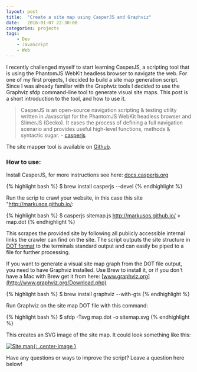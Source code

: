 ```yaml
---
layout: post
title:  "Create a site map using CasperJS and Graphviz"
date:   2016-01-07 22:30:00
categories: projects
tags:
    - Dev
    - JavaScript
    - Web
---
```


I recently challenged myself to start learning CasperJS, a scripting tool that is using the PhantomJS WebKit headless browser to navigate the web. For one of my first projects, I decided to build a site map generation script. Since I was already familiar with the Graphviz tools I decided to use the Graphviz sfdp command-line tool to generate visual site maps. This post is a short introduction to the tool, and how to use it.

> CasperJS is an open-source navigation scripting & testing utility written in Javascript for the PhantomJS WebKit headless browser and SlimerJS (Gecko). It eases the process of defining a full navigation scenario and provides useful high-level functions, methods & syntactic sugar. - [casperjs](https://github.com/casperjs/casperjs)

The site mapper tool is available on [Github](https://github.com/markusos/site-mapper).

### How to use:

Install CasperJS, for more instructions see here: [docs.casperjs.org](https://github.com/casperjs/casperjs)

{% highlight bash %}
$ brew install casperjs --devel
{% endhighlight %}

Run the scrip to crawl your website, in this case this site "http://markusos.github.io/:

{% highlight bash %}
$ casperjs sitemap.js http://markusos.github.io/ > map.dot
{% endhighlight %}

This scrapes the provided site by following all publicly accessible internal links the crawler can find on the site. The script outputs the site structure in [DOT format](https://en.wikipedia.org/wiki/DOT_(graph_description_language)) to the terminals standard output and can easily be piped to a file for further processing.

If you want to generate a visual site map graph from the DOT file output, you need to have Graphviz installed. Use Brew to install it, or if you don't have a Mac with Brew get it from here: [www.graphviz.org](http://www.graphviz.org/Download.php)

{% highlight bash %}
$ brew install graphviz --with-gts
{% endhighlight %}

Run Graphviz on the site map DOT file with this command:

{% highlight bash %}
$ sfdp -Tsvg map.dot -o sitemap.svg
{% endhighlight %}

This creates an SVG image of the site map. It could look something like this:

[![Site map]({{site.url}}/assets/sitemap.png){: .center-image }]({{site.url}}/assets/sitemap.png)

Have any questions or ways to improve the script? Leave a question here below!
